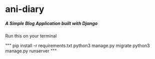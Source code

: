 # ani-diary
##### A Simple Blog Application built with Django

Run this on your terminal

"""
pip install -r requirements.txt
python3 manage.py migrate
python3 manage.py runserver
"""
